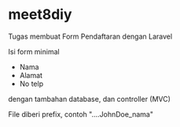 # meet8diy
Tugas membuat Form Pendaftaran dengan Laravel

Isi form minimal
- Nama 
- Alamat
- No telp

dengan tambahan database, dan controller (MVC)

File diberi prefix, contoh "....JohnDoe_nama"
